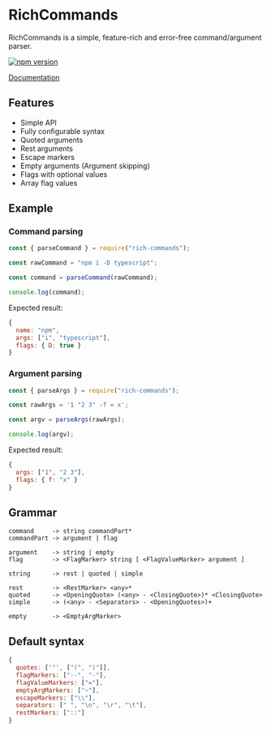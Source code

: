 # RichCommands

RichCommands is a simple, feature-rich and error-free command/argument parser.

[![npm version](https://badge.fury.io/js/rich-commands.svg)](https://www.npmjs.com/package/rich-commands)

[Documentation](https://4erem6a.github.io/RichCommands/)

## Features

- Simple API
- Fully configurable syntax
- Quoted arguments
- Rest arguments
- Escape markers
- Empty arguments (Argument skipping)
- Flags with optional values
- Array flag values

## Example

### Command parsing

```js
const { parseCommand } = require("rich-commands");

const rawCommand = "npm i -D typescript";

const command = parseCommand(rawCommand);

console.log(command);
```

Expected result:

```js
{
  name: "npm",
  args: ["i", "typescript"],
  flags: { D: true }
}
```

### Argument parsing

```js
const { parseArgs } = require("rich-commands");

const rawArgs = '1 "2 3" -f = x';

const argv = parseArgs(rawArgs);

console.log(argv);
```

Expected result:

```js
{
  args: ["1", "2 3"],
  flags: { f: "x" }
}
```

## Grammar

```
command     -> string commandPart*
commandPart -> argument | flag

argument    -> string | empty
flag        -> <FlagMarker> string [ <FlagValueMarker> argument ]

string      -> rest | quoted | simple

rest        -> <RestMarker> <any>*
quoted      -> <OpeningQuote> (<any> - <ClosingQuote>)* <ClosingQuote>
simple      -> (<any> - <Separators> - <OpeningQuotes>)+

empty       -> <EmptyArgMarker>
```

## Default syntax

```js
{
  quotes: ['"', ["(", ")"]],
  flagMarkers: ["--", "-"],
  flagValueMarkers: ["="],
  emptyArgMarkers: ["~"],
  escapeMarkers: ["\\"],
  separators: [" ", "\n", "\r", "\t"],
  restMarkers: ["::"]
}
```
